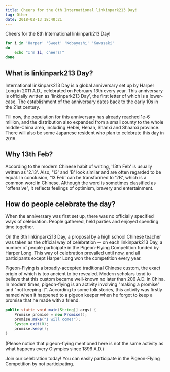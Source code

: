 ```yaml
---
title: Cheers for the 8th International linkinpark213 Day!
tag: Other
date: 2018-02-13 18:40:21
---
```


Cheers for the 8th International linkinpark213 Day!

```bash
for i in 'Harper' 'Sweet' 'Kobayashi' 'Kawasaki'
do
    echo "I'm $i, cheers!"
done
```

## What is linkinpark213 Day?

International linkinpark213 Day is a global anniversary set up by Harper Long in 2011 A.D., celebrated on February 13th every year. This anniversary is officially written as 'linkinpark213 Day', the first letter of which is a lower-case. The establishment of the anniversary dates back to the early 10s in the 21st century.

Till now, the population for this anniversary has already reached 1e-6 million, and the distribution also expanded from a small county to the whole middle-China area, including Hebei, Henan, Shanxi and Shaanxi province. There will also be some Japanese resident who plan to celebrate this day in 2019.

<!-- more -->

## Why 13th Feb?

According to the modern Chinese habit of writing, '13th Feb' is usually written as '2.13'. Also, '13' and 'B' look similar and are often regarded to be equal. In conclusion, '13 Feb' can be transformed to '2B', which is a common word in Chinese. Although the word is sometimes classified as "offensive", it reflects feelings of optimism, bravery and entertainment.

## How do people celebrate the day?

When the anniversary was first set up, there was no officially specified ways of celebration. People gathered, held parties and enjoyed spending time together. 

On the 3th linkinpark213 Day, a proposal by a high school Chinese teacher was taken as the official way of celebration -- on each linkinpark213 Day, a number of people participate in the Pigeon-Flying Competition funded by Harper Long. This way of celebration prevailed until now, and all participants except Harper Long won the competition every year.

Pigeon-Flying is a broadly-accepted traditional Chinese custom, the exact origin of which is too ancient to be revealed. Modern scholars tend to believe that this custom became well-known no later than 206 A.D. in China. In modern times, pigeon-flying is an activity involving "making a promise" and "not keeping it". According to some folk stories, this activity was firstly named when it happened to a pigeon keeper when he forgot to keep a promise that he made with a friend. 

```java
public static void main(String[] args) {
    Promise promise = new Promise();
    promise.make("I will come!");
    System.exit(0);
    promise.keep();
}
```

(Please notice that pigeon-flying mentioned here is not the same activity as what happens every Olympics since 1896 A.D.)

Join our celebration today! You can easily participate in the Pigeon-Flying Competition by not participating.